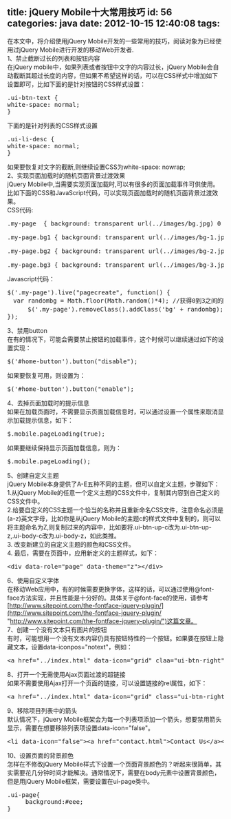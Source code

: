 title: jQuery Mobile十大常用技巧
id: 56
categories: java
date: 2012-10-15 12:40:08
tags:
---

在本文中，将介绍使用jQuery Mobile开发的一些常用的技巧，阅读对象为已经使用过jQuery Mobile进行开发的移动Web开发者.
</br> 1、禁止截断过长的列表和按钮内容
</br> 在jQuery mobile中，如果列表或者按钮中文字的内容过长，jQuery Mobile会自动截断其超过长度的内容，但如果不希望这样的话，可以在CSS样式中增加如下设置即可，比如下面的是针对按钮的CSS样式设置：
</br>
<pre config="brush:css;toolbar:false;">
.ui-btn-text {
white-space: normal;
}
</pre>

下面的是针对列表的CSS样式设置
</br>
<pre config="brush:css;toolbar:false;">
.ui-li-desc {
white-space: normal;
}
</pre>

如果要恢复对文字的截断,则继续设置CSS为white-space: nowrap;
</br> 2、实现页面加载时的随机页面背景过渡效果
</br> jQuery Mobile中,当需要实现页面加载时,可以有很多的页面加载事件可供使用。比如下面的CSS和JavaScript代码，可以实现页面加载时的随机页面背景过渡效果。
</br> CSS代码:
</br>
<pre config="brush:css;toolbar:false;">
.my-page  { background: transparent url(../images/bg.jpg) 0 0 no-repeat; }

.my-page.bg1 { background: transparent url(../images/bg-1.jpg) 0 0 no-repeat; }

.my-page.bg2 { background: transparent url(../images/bg-2.jpg) 0 0 no-repeat; }

.my-page.bg3 { background: transparent url(../images/bg-3.jpg) 0 0 no-repeat; }
</pre>

Javascript代码：
</br>
<pre config="brush:js;toolbar:false;">
$('.my-page').live(&quot;pagecreate&quot;, function() {
　var randombg = Math.floor(Math.random()*4); //获得0到3之间的随机数
　    $('.my-page').removeClass().addClass('bg' + randombg);
});
</pre>

3、禁用button
</br> 在有的情况下，可能会需要禁止按钮的加载事件，这个时候可以继续通过如下的设置实现：
</br>
<pre config="brush:css;toolbar:false;">
$('#home-button').button(&quot;disable&quot;);
</pre>

如果要恢复可用，则设置为：
</br>
<pre config="brush:css;toolbar:false;">
$('#home-button').button(&quot;enable&quot;);
</pre>

4、去掉页面加载时的提示信息
</br> 如果在加载页面时，不需要显示页面加载信息时，可以通过设置一个属性来取消显示加载提示信息，如下：
</br>
<pre config="brush:js;toolbar:false;">
$.mobile.pageLoading(true);
</pre>

如果要继续保持显示页面加载信息，则为：
</br>
<pre config="brush:js;toolbar:false;">
$.mobile.pageLoading();
</pre>

5、创建自定义主题
</br> jQuery Mobile本身提供了A-E五种不同的主题，但可以自定义主题，步骤如下：
</br> 1.从jQuery Mobile的任意一个定义主题的CSS文件中，复制其内容到自己定义的CSS文件中。
</br> 2.给要自定义的CSS主题一个恰当的名称并且重新命名CSS文件，注意命名必须是(a-z)英文字母，比如你是从jQuery Mobile的主题c的样式文件中复制的，则可以将主题命名为Z,则复制过来的内容中，比如要将.ui-btn-up-c改为.ui-btn-up-z,.ui-body-c改为.ui-body-z，如此类推。
</br> 3\. 改变新建立的自定义主题的颜色和CSS文件。
</br> 4\. 最后，需要在页面中，应用新定义的主题样式，如下：
<pre config="brush:css;toolbar:false;">
&lt;div data-role=&quot;page&quot; data-theme=&quot;z&quot;&gt;&lt;/div&gt;
</pre>

6、使用自定义字体
</br> 在移动Web应用中，有的时候需要更换字体，这样的话，可以通过使用@font-face方法实现，并且性能是十分好的。具体关于@font-face的使用，请参考[http://www.sitepoint.com/the-fontface-jquery-plugin/](http://www.sitepoint.com/the-fontface-jquery-plugin/ "http://www.sitepoint.com/the-fontface-jquery-plugin/")这篇文章。
</br> 7、创建一个没有文本只有图片的按钮
</br> 有时，可能想用一个没有文本内容仍具有按钮特性的一个按钮。如果要在按钮上隐藏文本，设置data-iconpos=&quot;notext&quot;，例如：
</br>
<pre config="brush:html;toolbar:false;">
&lt;a href=&quot;../index.html&quot; data-icon=&quot;grid&quot; claa=&quot;ui-btn-right&quot; data-iconpos=&quot;notext&quot;&gt;Home&lt;/a&gt;
</pre>

8、打开一个无需使用Ajax页面过渡的超链接
</br> 如果不需要使用Ajax打开一个页面的链接，可以设置链接的rel属性，如下：
</br>
<pre config="brush:html;toolbar:false;">
&lt;a href=&quot;../index.html&quot; data-icon=&quot;grid&quot; class=&quot;ui-btn-right&quot; rel=&quot;external&quot;&gt;Home&lt;/a&gt;
</pre>

9、移除项目列表中的箭头
</br> 默认情况下，jQuery Mobile框架会为每一个列表项添加一个箭头，想要禁用箭头显示，需要在想要移除列表项设置data-icon=&quot;false&quot;。
</br>
<pre config="brush:html;toolbar:false;">
&lt;li data-icon=&quot;false&quot;&gt;&lt;a href=&quot;contact.html&quot;&gt;Contact Us&lt;/a&gt;&lt;/li&gt;
</pre>

10、设置页面的背景颜色
</br> 怎样在不修改jQuery Mobile样式下设置一个页面背景颜色的？听起来很简单，其实需要花几分钟时间才能解决。通常情况下，需要在body元素中设置背景颜色，但是用jQuery Mobile框架，需要设置在ui-page类中。
</br>
<pre config="brush:css;toolbar:false;">
.ui-page{
     background:#eee;
}
</pre>
